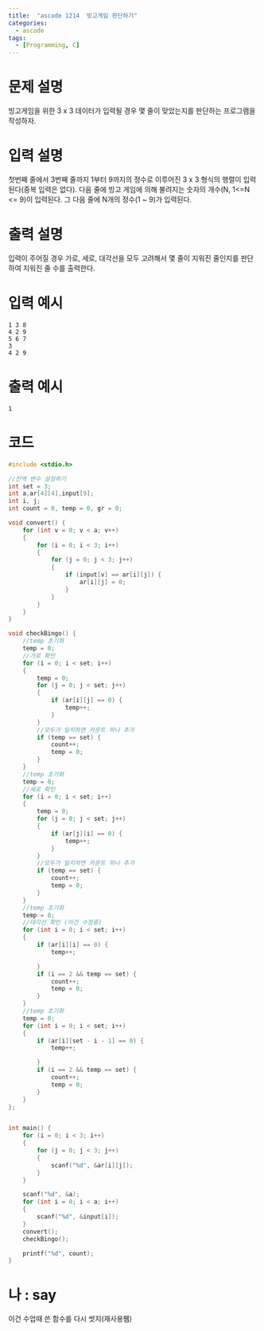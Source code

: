 ```yaml
---
title:  "ascode 1214  빙고게임 판단하기"
categories:
  - ascode
tags:
  - [Programming, C]
---
```

# 문제 설명
빙고게임을 위한 3 x 3 데이터가 입력될 경우 몇 줄이 맞았는지를 판단하는 프로그램을 작성하자. 
# 입력 설명
첫번째 줄에서 3번째 줄까지 1부터 9까지의 정수로 이루어진 3 x 3 형식의 행렬이 입력된다(중복 입력은 없다). 다음 줄에 빙고 게임에 의해 불려지는 숫자의 개수(N, 1<=N <= 9)이 입력된다. 그 다음 줄에 N개의 정수(1 ~ 9)가 입력된다.
# 출력 설명
입력이 주어질 경우 가로, 세로, 대각선을 모두 고려해서 몇 줄이 지워진 줄인지를 판단하여 지워진 줄 수를 출력한다.
# 입력 예시
```
1 3 8
4 2 9
5 6 7
3
4 2 9
```
# 출력 예시
```
1
```
# 코드

```c
#include <stdio.h>

//전역 변수 설정하기
int set = 3;
int a,ar[4][4],input[9];
int i, j;
int count = 0, temp = 0, gr = 0;

void convert() {
	for (int v = 0; v < a; v++)
	{
		for (i = 0; i < 3; i++)
		{
			for (j = 0; j < 3; j++)
			{
				if (input[v] == ar[i][j]) {
					ar[i][j] = 0;
				}
			}
		}
	}
}

void checkBingo() {
	//temp 초기화
	temp = 0;
	//가로 확인
	for (i = 0; i < set; i++)
	{
		temp = 0;
		for (j = 0; j < set; j++)
		{
			if (ar[i][j] == 0) {
				temp++;
			}
		}
		//모두가 일치하면 카운트 하나 추가
		if (temp == set) {
			count++;
			temp = 0;
		}
	}
	//temp 초기화
	temp = 0;
	//세로 확인
	for (i = 0; i < set; i++)
	{
		temp = 0;
		for (j = 0; j < set; j++)
		{
			if (ar[j][i] == 0) {
				temp++;
			}
		}
		//모두가 일치하면 카운트 하나 추가
		if (temp == set) {
			count++;
			temp = 0;
		}
	}
	//temp 초기화
	temp = 0;
	//대각선 확인 (이건 수정중)
	for (int i = 0; i < set; i++)
	{
		if (ar[i][i] == 0) {
			temp++;

		}
		if (i == 2 && temp == set) {
			count++;
			temp = 0;
		}
	}
	//temp 초기화
	temp = 0;
	for (int i = 0; i < set; i++)
	{
		if (ar[i][set - i - 1] == 0) {
			temp++;

		}
		if (i == 2 && temp == set) {
			count++;
			temp = 0;
		}
	}
};


int main() {
	for (i = 0; i < 3; i++)
	{
		for (j = 0; j < 3; j++)
		{
			scanf("%d", &ar[i][j]);
		}
	}

	scanf("%d", &a);
	for (int i = 0; i < a; i++)
	{
		scanf("%d", &input[i]);
	}
	convert();
	checkBingo();

	printf("%d", count);
}
```

# 나 : say
이건 수업때 쓴 함수를 다시 썻지(재사용쩸)